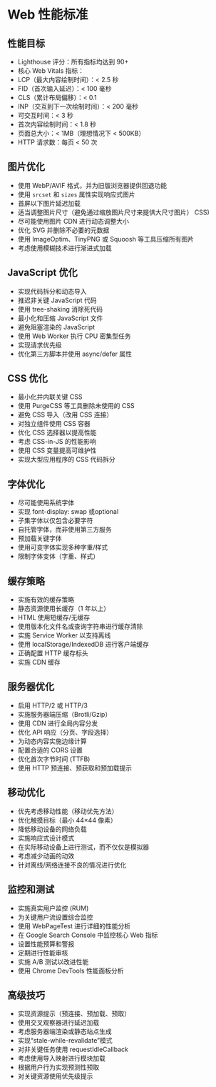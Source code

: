 # Web 性能标准

## 性能目标

- Lighthouse 评分：所有指标均达到 90+
- 核心 Web Vitals 指标：
- LCP（最大内容绘制时间）：< 2.5 秒
- FID（首次输入延迟）：< 100 毫秒
- CLS（累计布局偏移）：< 0.1
- INP（交互到下一次绘制时间）：< 200 毫秒
- 可交互时间：< 3 秒
- 首次内容绘制时间：< 1.8 秒
- 页面总大小：< 1MB（理想情况下 < 500KB）
- HTTP 请求数：每页 < 50 次

## 图片优化

- 使用 WebP/AVIF 格式，并为旧版浏览器提供回退功能
- 使用 `srcset` 和 `sizes` 属性实现响应式图片
- 首屏以下图片延迟加载
- 适当调整图片尺寸（避免通过缩放图片尺寸来提供大尺寸图片） CSS)
- 尽可能使用图片 CDN 进行动态调整大小
- 优化 SVG 并删除不必要的元数据
- 使用 ImageOptim、TinyPNG 或 Squoosh 等工具压缩所有图片
- 考虑使用模糊技术进行渐进式加载

## JavaScript 优化

- 实现代码拆分和动态导入
- 推迟非关键 JavaScript 代码
- 使用 tree-shaking 消除死代码
- 最小化和压缩 JavaScript 文件
- 避免阻塞渲染的 JavaScript
- 使用 Web Worker 执行 CPU 密集型任务
- 实现请求优先级
- 优化第三方脚本并使用 async/defer 属性

## CSS 优化

- 最小化并内联关键 CSS
- 使用 PurgeCSS 等工具删除未使用的 CSS
- 避免 CSS 导入（改用 CSS 连接）
- 对独立组件使用 CSS 容器
- 优化 CSS 选择器以提高性能
- 考虑 CSS-in-JS 的性能影响
- 使用 CSS 变量提高可维护性
- 实现大型应用程序的 CSS 代码拆分

## 字体优化

- 尽可能使用系统字体
- 实现 font-display: swap 或optional
- 子集字体以仅包含必要字符
- 自托管字体，而非使用第三方服务
- 预加载关键字体
- 使用可变字体实现多种字重/样式
- 限制字体变体（字重、样式）

## 缓存策略

- 实施有效的缓存策略
- 静态资源使用长缓存（1 年以上）
- HTML 使用短缓存/无缓存
- 使用版本化文件名或查询字符串进行缓存清除
- 实施 Service Worker 以支持离线
- 使用 localStorage/IndexedDB 进行客户端缓存
- 正确配置 HTTP 缓存标头
- 实施 CDN 缓存

## 服务器优化

- 启用 HTTP/2 或 HTTP/3
- 实施服务器端压缩（Brotli/Gzip）
- 使用 CDN 进行全局内容分发
- 优化 API 响应（分页、字段选择）
- 为动态内容实施边缘计算
- 配置合适的 CORS 设置
- 优化首次字节时间 (TTFB)
- 使用 HTTP 预连接、预获取和预加载提示

## 移动优化

- 优先考虑移动性能（移动优先方法）
- 优化触摸目标（最小 44×44 像素）
- 降低移动设备的网络负载
- 实施响应式设计模式
- 在实际移动设备上进行测试，而不仅仅是模拟器
- 考虑减少动画的动效
- 针对离线/网络连接不良的情况进行优化

## 监控和测试

- 实施真实用户监控 (RUM)
- 为关键用户流设置综合监控
- 使用 WebPageTest 进行详细的性能分析
- 在 Google Search Console 中监控核心 Web 指标
- 设置性能预算和警报
- 定期进行性能审核
- 实施 A/B 测试以改进性能
- 使用 Chrome DevTools 性能面板分析

## 高级技巧

- 实现资源提示（预连接、预加载、预取）
- 使用交叉观察器进行延迟加载
- 考虑服务器端渲染或静态站点生成
- 实现“stale-while-revalidate”模式
- 对非关键任务使用 requestIdleCallback
- 考虑使用导入映射进行模块加载
- 根据用户行为实现预测性预取
- 对关键资源使用优先级提示